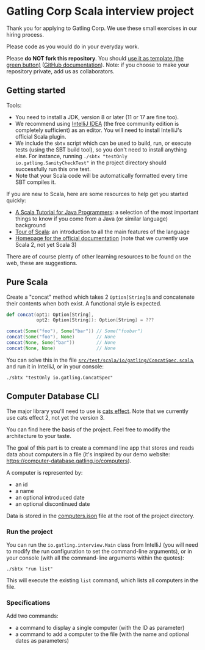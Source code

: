 # Gatling Corp Scala interview project

Thank you for applying to Gatling Corp. We use these small exercises in our hiring process.

Please code as you would do in your everyday work.

Please **do NOT fork this repository**.
You should [use it as template (the green button)](https://github.com/gatling/scala-interview-project/generate) ([GitHub documentation](https://docs.github.com/en/repositories/creating-and-managing-repositories/creating-a-repository-from-a-template)).
Note: if you choose to make your repository private, add us as collaborators.

## Getting started

Tools:

- You need to install a JDK, version 8 or later (11 or 17 are fine too).
- We recommend using [IntelliJ IDEA](https://www.jetbrains.com/fr-fr/idea/) (the free community edition is completely
  sufficient) as an editor. You will need to install IntelliJ's official Scala plugin.
- We include the `sbtx` script which can be used to build, run, or execute tests (using the SBT build tool), so you
  don't need to install anything else. For instance, running `./sbtx "testOnly io.gatling.SanityCheckTest"` in the
  project directory should successfully run this one test.
- Note that your Scala code will be automatically formatted every time SBT compiles it.

If you are new to Scala, here are some resources to help get you started quickly:

- [A Scala Tutorial for Java Programmers](https://docs.scala-lang.org/tutorials/scala-for-java-programmers.html): a
  selection of the most important things to know if you come from a Java (or similar language) background
- [Tour of Scala](https://docs.scala-lang.org/tour/tour-of-scala.html): an introduction to all the main features of the
  language
- [Homepage for the official documentation](https://docs.scala-lang.org/) (note that we currently use Scala 2, not yet
  Scala 3)

There are of course plenty of other learning resources to be found on the web, these are suggestions.

## Pure Scala

Create a "concat" method which takes 2 `Option[String]`s and concatenate their contents when both exist. A functional
style is expected.

```scala
def concat(opt1: Option[String],
           opt2: Option[String]): Option[String] = ???

concat(Some("foo"), Some("bar")) // Some("foobar")
concat(Some("foo"), None)        // None
concat(None, Some("bar"))        // None
concat(None, None)               // None
```

You can solve this in the file [`src/test/scala/io/gatling/ConcatSpec.scala`](./src/test/scala/io/gatling/ConcatSpec.scala),
and run it in IntelliJ, or in your console:

```console
./sbtx "testOnly io.gatling.ConcatSpec"
```

## Computer Database CLI

The major library you'll need to use is [cats effect](https://typelevel.org/cats-effect/docs/2.x/getting-started). Note
that we currently use cats effect 2, not yet the version 3.

You can find here the basis of the project. Feel free to modify the architecture to your taste.

The goal of this part is to create a command line app that stores and reads data about computers in a file (it's
inspired by our demo website: https://computer-database.gatling.io/computers).

A computer is represented by:
- an id
- a name
- an optional introduced date
- an optional discontinued date

Data is stored in the [computers.json](computers.json) file at the root of the project directory.

### Run the project

You can run the `io.gatling.interview.Main` class from IntelliJ (you will need to modify the run configuration to set
the command-line arguments), or in your console (with all the command-line arguments within the quotes):

```console
./sbtx "run list"
```

This will execute the existing `list` command, which lists all computers in the file.

### Specifications

Add two commands:
- a command to display a single computer (with the ID as parameter)
- a command to add a computer to the file (with the name and optional dates as parameters)
